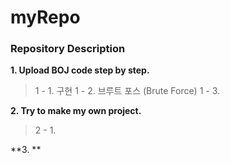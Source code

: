 # myRepo


### Repository Description
**1. Upload BOJ code step by step.**
> 1 - 1. 구현
> 1 - 2. 브루트 포스 (Brute Force)
> 1 - 3. 

**2. Try to make my own project.**
> 2 - 1. 

**3. **
